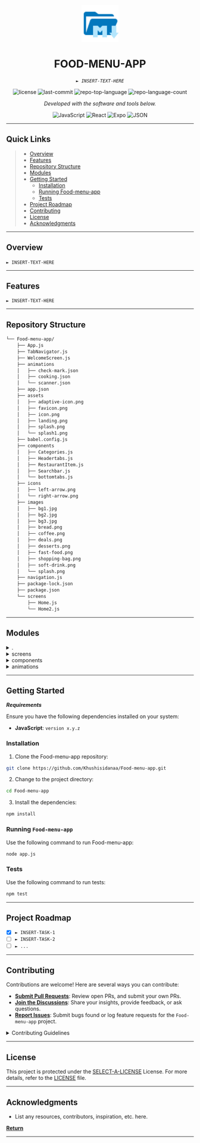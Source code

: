 <p align="center">
  <img src="https://raw.githubusercontent.com/PKief/vscode-material-icon-theme/ec559a9f6bfd399b82bb44393651661b08aaf7ba/icons/folder-markdown-open.svg" width="100" />
</p>
<p align="center">
    <h1 align="center">FOOD-MENU-APP</h1>
</p>
<p align="center">
    <em><code>► INSERT-TEXT-HERE</code></em>
</p>
<p align="center">
	<img src="https://img.shields.io/github/license/Khushisidanaa/Food-menu-app.git?style=flat&color=0080ff" alt="license">
	<img src="https://img.shields.io/github/last-commit/Khushisidanaa/Food-menu-app.git?style=flat&logo=git&logoColor=white&color=0080ff" alt="last-commit">
	<img src="https://img.shields.io/github/languages/top/Khushisidanaa/Food-menu-app.git?style=flat&color=0080ff" alt="repo-top-language">
	<img src="https://img.shields.io/github/languages/count/Khushisidanaa/Food-menu-app.git?style=flat&color=0080ff" alt="repo-language-count">
<p>
<p align="center">
		<em>Developed with the software and tools below.</em>
</p>
<p align="center">
	<img src="https://img.shields.io/badge/JavaScript-F7DF1E.svg?style=flat&logo=JavaScript&logoColor=black" alt="JavaScript">
	<img src="https://img.shields.io/badge/React-61DAFB.svg?style=flat&logo=React&logoColor=black" alt="React">
	<img src="https://img.shields.io/badge/Expo-000020.svg?style=flat&logo=Expo&logoColor=white" alt="Expo">
	<img src="https://img.shields.io/badge/JSON-000000.svg?style=flat&logo=JSON&logoColor=white" alt="JSON">
</p>
<hr>

## Quick Links

> - [ Overview](#-overview)
> - [ Features](#-features)
> - [ Repository Structure](#-repository-structure)
> - [ Modules](#-modules)
> - [ Getting Started](#-getting-started)
>   - [ Installation](#-installation)
>   - [Running Food-menu-app](#-running-Food-menu-app)
>   - [ Tests](#-tests)
> - [ Project Roadmap](#-project-roadmap)
> - [ Contributing](#-contributing)
> - [ License](#-license)
> - [ Acknowledgments](#-acknowledgments)

---

## Overview

<code>► INSERT-TEXT-HERE</code>

---

## Features

<code>► INSERT-TEXT-HERE</code>

---

## Repository Structure

```sh
└── Food-menu-app/
    ├── App.js
    ├── TabNavigator.js
    ├── WelcomeScreen.js
    ├── animations
    │   ├── check-mark.json
    │   ├── cooking.json
    │   └── scanner.json
    ├── app.json
    ├── assets
    │   ├── adaptive-icon.png
    │   ├── favicon.png
    │   ├── icon.png
    │   ├── landing.png
    │   ├── splash.png
    │   └── splash1.png
    ├── babel.config.js
    ├── components
    │   ├── Categories.js
    │   ├── Headertabs.js
    │   ├── RestaurantItem.js
    │   ├── Searchbar.js
    │   └── bottomtabs.js
    ├── icons
    │   ├── left-arrow.png
    │   └── right-arrow.png
    ├── images
    │   ├── bg1.jpg
    │   ├── bg2.jpg
    │   ├── bg3.jpg
    │   ├── bread.png
    │   ├── coffee.png
    │   ├── deals.png
    │   ├── desserts.png
    │   ├── fast-food.png
    │   ├── shopping-bag.png
    │   ├── soft-drink.png
    │   └── splash.png
    ├── navigation.js
    ├── package-lock.json
    ├── package.json
    └── screens
        ├── Home.js
        └── Home2.js
```

---

## Modules

<details closed><summary>.</summary>

| File                                                                                                  | Summary                         |
| ----------------------------------------------------------------------------------------------------- | ------------------------------- |
| [app.json](https://github.com/Khushisidanaa/Food-menu-app.git/blob/master/app.json)                   | <code>► INSERT-TEXT-HERE</code> |
| [TabNavigator.js](https://github.com/Khushisidanaa/Food-menu-app.git/blob/master/TabNavigator.js)     | <code>► INSERT-TEXT-HERE</code> |
| [navigation.js](https://github.com/Khushisidanaa/Food-menu-app.git/blob/master/navigation.js)         | <code>► INSERT-TEXT-HERE</code> |
| [babel.config.js](https://github.com/Khushisidanaa/Food-menu-app.git/blob/master/babel.config.js)     | <code>► INSERT-TEXT-HERE</code> |
| [package-lock.json](https://github.com/Khushisidanaa/Food-menu-app.git/blob/master/package-lock.json) | <code>► INSERT-TEXT-HERE</code> |
| [package.json](https://github.com/Khushisidanaa/Food-menu-app.git/blob/master/package.json)           | <code>► INSERT-TEXT-HERE</code> |
| [WelcomeScreen.js](https://github.com/Khushisidanaa/Food-menu-app.git/blob/master/WelcomeScreen.js)   | <code>► INSERT-TEXT-HERE</code> |
| [App.js](https://github.com/Khushisidanaa/Food-menu-app.git/blob/master/App.js)                       | <code>► INSERT-TEXT-HERE</code> |

</details>

<details closed><summary>screens</summary>

| File                                                                                        | Summary                         |
| ------------------------------------------------------------------------------------------- | ------------------------------- |
| [Home2.js](https://github.com/Khushisidanaa/Food-menu-app.git/blob/master/screens/Home2.js) | <code>► INSERT-TEXT-HERE</code> |
| [Home.js](https://github.com/Khushisidanaa/Food-menu-app.git/blob/master/screens/Home.js)   | <code>► INSERT-TEXT-HERE</code> |

</details>

<details closed><summary>components</summary>

| File                                                                                                             | Summary                         |
| ---------------------------------------------------------------------------------------------------------------- | ------------------------------- |
| [RestaurantItem.js](https://github.com/Khushisidanaa/Food-menu-app.git/blob/master/components/RestaurantItem.js) | <code>► INSERT-TEXT-HERE</code> |
| [Categories.js](https://github.com/Khushisidanaa/Food-menu-app.git/blob/master/components/Categories.js)         | <code>► INSERT-TEXT-HERE</code> |
| [bottomtabs.js](https://github.com/Khushisidanaa/Food-menu-app.git/blob/master/components/bottomtabs.js)         | <code>► INSERT-TEXT-HERE</code> |
| [Headertabs.js](https://github.com/Khushisidanaa/Food-menu-app.git/blob/master/components/Headertabs.js)         | <code>► INSERT-TEXT-HERE</code> |
| [Searchbar.js](https://github.com/Khushisidanaa/Food-menu-app.git/blob/master/components/Searchbar.js)           | <code>► INSERT-TEXT-HERE</code> |

</details>

<details closed><summary>animations</summary>

| File                                                                                                         | Summary                         |
| ------------------------------------------------------------------------------------------------------------ | ------------------------------- |
| [cooking.json](https://github.com/Khushisidanaa/Food-menu-app.git/blob/master/animations/cooking.json)       | <code>► INSERT-TEXT-HERE</code> |
| [check-mark.json](https://github.com/Khushisidanaa/Food-menu-app.git/blob/master/animations/check-mark.json) | <code>► INSERT-TEXT-HERE</code> |
| [scanner.json](https://github.com/Khushisidanaa/Food-menu-app.git/blob/master/animations/scanner.json)       | <code>► INSERT-TEXT-HERE</code> |

</details>

---

## Getting Started

**_Requirements_**

Ensure you have the following dependencies installed on your system:

- **JavaScript**: `version x.y.z`

### Installation

1. Clone the Food-menu-app repository:

```sh
git clone https://github.com/Khushisidanaa/Food-menu-app.git
```

2. Change to the project directory:

```sh
cd Food-menu-app
```

3. Install the dependencies:

```sh
npm install
```

### Running `Food-menu-app`

Use the following command to run Food-menu-app:

```sh
node app.js
```

### Tests

Use the following command to run tests:

```sh
npm test
```

---

## Project Roadmap

- [x] `► INSERT-TASK-1`
- [ ] `► INSERT-TASK-2`
- [ ] `► ...`

---

## Contributing

Contributions are welcome! Here are several ways you can contribute:

- **[Submit Pull Requests](https://github.com/Khushisidanaa/Food-menu-app.git/blob/main/CONTRIBUTING.md)**: Review open PRs, and submit your own PRs.
- **[Join the Discussions](https://github.com/Khushisidanaa/Food-menu-app.git/discussions)**: Share your insights, provide feedback, or ask questions.
- **[Report Issues](https://github.com/Khushisidanaa/Food-menu-app.git/issues)**: Submit bugs found or log feature requests for the `Food-menu-app` project.

<details closed>
    <summary>Contributing Guidelines</summary>

1. **Fork the Repository**: Start by forking the project repository to your github account.
2. **Clone Locally**: Clone the forked repository to your local machine using a git client.
   ```sh
   git clone https://github.com/Khushisidanaa/Food-menu-app.git
   ```
3. **Create a New Branch**: Always work on a new branch, giving it a descriptive name.
   ```sh
   git checkout -b new-feature-x
   ```
4. **Make Your Changes**: Develop and test your changes locally.
5. **Commit Your Changes**: Commit with a clear message describing your updates.
   ```sh
   git commit -m 'Implemented new feature x.'
   ```
6. **Push to GitHub**: Push the changes to your forked repository.
   ```sh
   git push origin new-feature-x
   ```
7. **Submit a Pull Request**: Create a PR against the original project repository. Clearly describe the changes and their motivations.

Once your PR is reviewed and approved, it will be merged into the main branch.

</details>

---

## License

This project is protected under the [SELECT-A-LICENSE](https://choosealicense.com/licenses) License. For more details, refer to the [LICENSE](https://choosealicense.com/licenses/) file.

---

## Acknowledgments

- List any resources, contributors, inspiration, etc. here.

[**Return**](#-quick-links)

---
